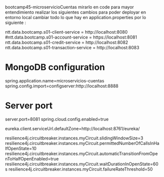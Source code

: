 bootcamp45-microservicioCuentas mirarlo en code para mayor entendimiento
realizar los siguientes cambios para poder deployar en entorno local 
cambiar todo lo que hay en application.properties por lo siguiente :



ntt.data.bootcamp.s01-client-service = http://localhost:8080
#ntt.data.bootcamp.s01-account-service = https://localhost:8081
ntt.data.bootcamp.s01-credit-service = http://localhost:8082
ntt.data.bootcamp.s01-transaction-service = http://localhost:8083

# MongoDB configuration
spring.application.name=microservicios-cuentas
spring.config.import=configserver:http://localhost:8888

# Server port
server.port=8081
spring.cloud.config.enabled=true

eureka.client.serviceUrl.defaultZone=http://localhost:8761/eureka/

resilience4j.circuitbreaker.instances.myCircuit.slidingWindowSize=3
resilience4j.circuitbreaker.instances.myCircuit.permittedNumberOfCallsInHalfOpenState=10
resilience4j.circuitbreaker.instances.myCircuit.automaticTransitionFromOpenToHalfOpenEnabled=true
resilience4j.circuitbreaker.instances.myCircuit.waitDurationInOpenState=60s
resilience4j.circuitbreaker.instances.myCircuit.failureRateThreshold=50
